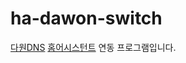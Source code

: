 # ha-dawon-switch


[다원DNS](http://www.powermanager.co.kr/views/product-b7.php "다원DNS")
[홈어시스턴트](https://www.home-assistant.io/) 연동 프로그램입니다.



